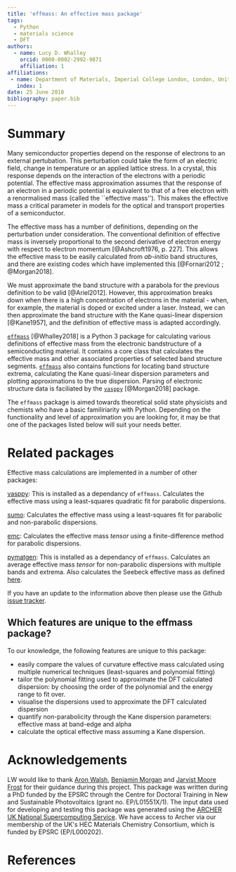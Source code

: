 ```yaml
---
title: 'effmass: An effective mass package'
tags:
  - Python
  - materials science
  - DFT
authors:
  - name: Lucy D. Whalley
    orcid: 0000-0002-2992-9871
    affiliation: 1
affiliations:
 - name: Department of Materials, Imperial College London, London, United Kingdom
   index: 1
date: 25 June 2018
bibliography: paper.bib
---
```


# Summary

Many semiconductor properties depend on the response of electrons to an external pertubation.
This perturbation could take the form of an electric field, change in temperature or an applied lattice stress. 
In a crystal, this response depends on the interaction of the electrons with a periodic potential. 
The effective mass approximation assumes that the response of an electron in a periodic potential is equivalent to that of a free electron with a renormalised mass (called the ``effective mass'').
This makes the effective mass a critical parameter in models for the optical and transport properties of a semiconductor.

The effective mass has a number of definitions, depending on the perturbation under consideration. 
The conventional definition of effective mass is inversely proportional to the second derivative of electron energy with respect to electron momentum [@Ashcroft1976, p. 227]. 
This allows the effective mass to be easily calculated from *ab-initio* band structures, and there are existing codes which have implemented this [@Fornari2012 ; @Morgan2018].

We must approximate the band structure with a parabola for the previous definition to be valid [@Ariel2012]. 
However, this approximation breaks down when there is a high concentration of electrons in the material - when, for example, the material is doped or excited under a laser. 
Instead, we can then approximate the band structure with the Kane quasi-linear dispersion [@Kane1957], and the definition of effective mass is adapted accordingly.

[``effmass``](https://github.com/lucydot/effmass) [@Whalley2018] is a Python 3 package for calculating various definitions of effective mass  from the electronic bandstructure of a semiconducting material. 
It contains a core class that calculates the effective mass and other associated properties of selected band structure segments.
[``effmass``](https://github.com/lucydot/effmass) also contains functions for locating band structure extrema, calculating the Kane quasi-linear dispersion parameters and plotting approximations to the true dispersion.
Parsing of electronic structure data is faciliated by the [``vasppy``](https://github.com/bjmorgan/vasppy) [@Morgan2018] package.

The `effmass` package is aimed towards theoretical solid state physicists and chemists who have a basic familiriarity with Python. Depending on the functionality and level of approximation you are looking for, 
it may be that one of the packages listed below will suit your needs better.

# Related packages

Effective mass calculations are implemented in a number of other packages:

[vasppy](https://github.com/bjmorgan/vasppy/): This is installed as a dependancy of `effmass`. Calculates the effective mass using a least-squares quadratic fit for parabolic dispersions. 

[sumo](https://github.com/SMTG-UCL/sumo): Calculates the effective mass using a least-squares fit for parabolic and non-parabolic dispersions. 

[emc](https://github.com/afonari/emc): Calculates the effective mass *tensor* using a finite-difference method for parabolic dispersions.

[pymatgen](http://pymatgen.org/): This is installed as a dependancy of `effmass`. Calculates an average effective mass *tensor* for non-parabolic dispersions with multiple bands and extrema. Also calculates the Seebeck effective mass as defined [here](https://perso.uclouvain.be/geoffroy.hautier/wp-content/papercite-data/pdf/gibbs2017.pdf).

If you have an update to the information above then please use the Github [issue tracker](https://github.com/lucydot/effmass/issues/). 

## Which features are unique to the effmass package? 

To our knowledge, the following features are unique to this package:

- easily compare the values of curvature effective mass calculated using multiple numerical techniques (least-squares and polynomial fitting)
- tailor the polynomial fitting used to approximate the DFT calculated dispersion: by choosing the order of the polynomial and the energy range to fit over.
- visualise the dispersions used to approximate the DFT calculated dispersion
- quantify non-parabolicity through the Kane dispersion parameters: effective mass at band-edge and alpha
- calculate the optical effective mass assuming a Kane dispersion.

# Acknowledgements

LW would like to thank [Aron Walsh](https://github.com/aronwalsh), [Benjamin Morgan](https://github.com/bjmorgan) and [Jarvist Moore Frost](https://github.com/jarvist) for their guidance during this project.
This package was written during a PhD funded by the EPSRC through the Centre for Doctoral Training in New and Sustainable Photovoltaics (grant no. EP/L01551X/1).
The input data used for developing and testing this package was generated using the [ARCHER UK National Supercomputing Service](http://www.archer.ac.uk). We have access to Archer via our membership of the UK's HEC Materials Chemistry Consortium, which is funded by EPSRC (EP/L000202).

# References






